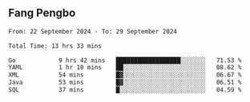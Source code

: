## Fang Pengbo

<!--START_SECTION:waka-->

```txt
From: 22 September 2024 - To: 29 September 2024

Total Time: 13 hrs 33 mins

Go            9 hrs 42 mins   ██████████████████░░░░░░░   71.53 %
YAML          1 hr 10 mins    ██░░░░░░░░░░░░░░░░░░░░░░░   08.62 %
XML           54 mins         █▓░░░░░░░░░░░░░░░░░░░░░░░   06.67 %
Java          53 mins         █▓░░░░░░░░░░░░░░░░░░░░░░░   06.51 %
SQL           37 mins         █░░░░░░░░░░░░░░░░░░░░░░░░   04.59 %
```

<!--END_SECTION:waka-->